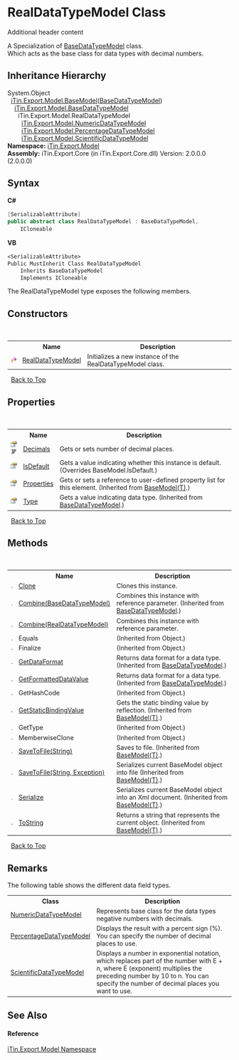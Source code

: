 # RealDataTypeModel Class
Additional header content 

A Specialization of <a href="T_iTin_Export_Model_BaseDataTypeModel">BaseDataTypeModel</a> class.<br /> Which acts as the base class for data types with decimal numbers.


## Inheritance Hierarchy
System.Object<br />&nbsp;&nbsp;<a href="T_iTin_Export_Model_BaseModel_1">iTin.Export.Model.BaseModel</a>(<a href="T_iTin_Export_Model_BaseDataTypeModel">BaseDataTypeModel</a>)<br />&nbsp;&nbsp;&nbsp;&nbsp;<a href="T_iTin_Export_Model_BaseDataTypeModel">iTin.Export.Model.BaseDataTypeModel</a><br />&nbsp;&nbsp;&nbsp;&nbsp;&nbsp;&nbsp;iTin.Export.Model.RealDataTypeModel<br />&nbsp;&nbsp;&nbsp;&nbsp;&nbsp;&nbsp;&nbsp;&nbsp;<a href="T_iTin_Export_Model_NumericDataTypeModel">iTin.Export.Model.NumericDataTypeModel</a><br />&nbsp;&nbsp;&nbsp;&nbsp;&nbsp;&nbsp;&nbsp;&nbsp;<a href="T_iTin_Export_Model_PercentageDataTypeModel">iTin.Export.Model.PercentageDataTypeModel</a><br />&nbsp;&nbsp;&nbsp;&nbsp;&nbsp;&nbsp;&nbsp;&nbsp;<a href="T_iTin_Export_Model_ScientificDataTypeModel">iTin.Export.Model.ScientificDataTypeModel</a><br />
**Namespace:**&nbsp;<a href="N_iTin_Export_Model">iTin.Export.Model</a><br />**Assembly:**&nbsp;iTin.Export.Core (in iTin.Export.Core.dll) Version: 2.0.0.0 (2.0.0.0)

## Syntax

**C#**<br />
``` C#
[SerializableAttribute]
public abstract class RealDataTypeModel : BaseDataTypeModel, 
	ICloneable
```

**VB**<br />
``` VB
<SerializableAttribute>
Public MustInherit Class RealDataTypeModel
	Inherits BaseDataTypeModel
	Implements ICloneable
```

The RealDataTypeModel type exposes the following members.


## Constructors
&nbsp;<table><tr><th></th><th>Name</th><th>Description</th></tr><tr><td>![Protected method](media/protmethod.gif "Protected method")</td><td><a href="M_iTin_Export_Model_RealDataTypeModel__ctor">RealDataTypeModel</a></td><td>
Initializes a new instance of the RealDataTypeModel class.</td></tr></table>&nbsp;
<a href="#realdatatypemodel-class">Back to Top</a>

## Properties
&nbsp;<table><tr><th></th><th>Name</th><th>Description</th></tr><tr><td>![Public property](media/pubproperty.gif "Public property")![Code example](media/CodeExample.png "Code example")</td><td><a href="P_iTin_Export_Model_RealDataTypeModel_Decimals">Decimals</a></td><td>
Gets or sets number of decimal places.</td></tr><tr><td>![Public property](media/pubproperty.gif "Public property")</td><td><a href="P_iTin_Export_Model_RealDataTypeModel_IsDefault">IsDefault</a></td><td>
Gets a value indicating whether this instance is default.
 (Overrides BaseModel.IsDefault.)</td></tr><tr><td>![Public property](media/pubproperty.gif "Public property")</td><td><a href="P_iTin_Export_Model_BaseModel_1_Properties">Properties</a></td><td>
Gets or sets a reference to user-defined property list for this element.
 (Inherited from <a href="T_iTin_Export_Model_BaseModel_1">BaseModel(T)</a>.)</td></tr><tr><td>![Public property](media/pubproperty.gif "Public property")</td><td><a href="P_iTin_Export_Model_BaseDataTypeModel_Type">Type</a></td><td>
Gets a value indicating data type.
 (Inherited from <a href="T_iTin_Export_Model_BaseDataTypeModel">BaseDataTypeModel</a>.)</td></tr></table>&nbsp;
<a href="#realdatatypemodel-class">Back to Top</a>

## Methods
&nbsp;<table><tr><th></th><th>Name</th><th>Description</th></tr><tr><td>![Public method](media/pubmethod.gif "Public method")</td><td><a href="M_iTin_Export_Model_RealDataTypeModel_Clone">Clone</a></td><td>
Clones this instance.</td></tr><tr><td>![Public method](media/pubmethod.gif "Public method")</td><td><a href="M_iTin_Export_Model_BaseDataTypeModel_Combine">Combine(BaseDataTypeModel)</a></td><td>
Combines this instance with reference parameter.
 (Inherited from <a href="T_iTin_Export_Model_BaseDataTypeModel">BaseDataTypeModel</a>.)</td></tr><tr><td>![Public method](media/pubmethod.gif "Public method")</td><td><a href="M_iTin_Export_Model_RealDataTypeModel_Combine">Combine(RealDataTypeModel)</a></td><td>
Combines this instance with reference parameter.</td></tr><tr><td>![Public method](media/pubmethod.gif "Public method")</td><td>Equals</td><td> (Inherited from Object.)</td></tr><tr><td>![Protected method](media/protmethod.gif "Protected method")</td><td>Finalize</td><td> (Inherited from Object.)</td></tr><tr><td>![Public method](media/pubmethod.gif "Public method")</td><td><a href="M_iTin_Export_Model_BaseDataTypeModel_GetDataFormat">GetDataFormat</a></td><td>
Returns data format for a data type.
 (Inherited from <a href="T_iTin_Export_Model_BaseDataTypeModel">BaseDataTypeModel</a>.)</td></tr><tr><td>![Public method](media/pubmethod.gif "Public method")</td><td><a href="M_iTin_Export_Model_BaseDataTypeModel_GetFormattedDataValue">GetFormattedDataValue</a></td><td>
Returns data format for a data type.
 (Inherited from <a href="T_iTin_Export_Model_BaseDataTypeModel">BaseDataTypeModel</a>.)</td></tr><tr><td>![Public method](media/pubmethod.gif "Public method")</td><td>GetHashCode</td><td> (Inherited from Object.)</td></tr><tr><td>![Protected method](media/protmethod.gif "Protected method")</td><td><a href="M_iTin_Export_Model_BaseModel_1_GetStaticBindingValue">GetStaticBindingValue</a></td><td>
Gets the static binding value by reflection.
 (Inherited from <a href="T_iTin_Export_Model_BaseModel_1">BaseModel(T)</a>.)</td></tr><tr><td>![Public method](media/pubmethod.gif "Public method")</td><td>GetType</td><td> (Inherited from Object.)</td></tr><tr><td>![Protected method](media/protmethod.gif "Protected method")</td><td>MemberwiseClone</td><td> (Inherited from Object.)</td></tr><tr><td>![Public method](media/pubmethod.gif "Public method")</td><td><a href="M_iTin_Export_Model_BaseModel_1_SaveToFile">SaveToFile(String)</a></td><td>
Saves to file.
 (Inherited from <a href="T_iTin_Export_Model_BaseModel_1">BaseModel(T)</a>.)</td></tr><tr><td>![Public method](media/pubmethod.gif "Public method")</td><td><a href="M_iTin_Export_Model_BaseModel_1_SaveToFile_1">SaveToFile(String, Exception)</a></td><td>
Serializes current BaseModel object into file
 (Inherited from <a href="T_iTin_Export_Model_BaseModel_1">BaseModel(T)</a>.)</td></tr><tr><td>![Public method](media/pubmethod.gif "Public method")</td><td><a href="M_iTin_Export_Model_BaseModel_1_Serialize">Serialize</a></td><td>
Serializes current BaseModel object into an Xml document.
 (Inherited from <a href="T_iTin_Export_Model_BaseModel_1">BaseModel(T)</a>.)</td></tr><tr><td>![Public method](media/pubmethod.gif "Public method")</td><td><a href="M_iTin_Export_Model_BaseModel_1_ToString">ToString</a></td><td>
Returns a string that represents the current object.
 (Inherited from <a href="T_iTin_Export_Model_BaseModel_1">BaseModel(T)</a>.)</td></tr></table>&nbsp;
<a href="#realdatatypemodel-class">Back to Top</a>

## Remarks

The following table shows the different data field types.
&nbsp;<table><tr><th>Class</th><th>Description</th></tr><tr><td><a href="T_iTin_Export_Model_NumericDataTypeModel">NumericDataTypeModel</a></td><td>Represents base class for the data types negative numbers with decimals.</td></tr><tr><td><a href="T_iTin_Export_Model_PercentageDataTypeModel">PercentageDataTypeModel</a></td><td>Displays the result with a percent sign (%). You can specify the number of decimal places to use.</td></tr><tr><td><a href="T_iTin_Export_Model_ScientificDataTypeModel">ScientificDataTypeModel</a></td><td>Displays a number in exponential notation, which replaces part of the number with E + n, where E (exponent) multiplies the preceding number by 10 to n. You can specify the number of decimal places you want to use.</td></tr></table>

## See Also


#### Reference
<a href="N_iTin_Export_Model">iTin.Export.Model Namespace</a><br />
